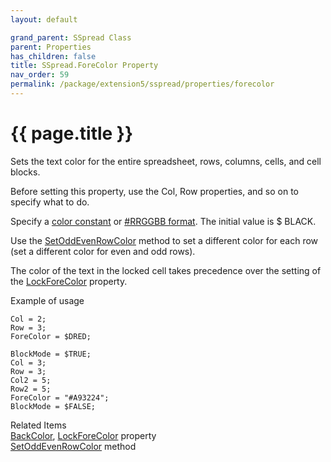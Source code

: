 ```yaml
---
layout: default

grand_parent: SSpread Class
parent: Properties
has_children: false
title: SSpread.ForeColor Property
nav_order: 59
permalink: /package/extension5/sspread/properties/forecolor
---
```

# {{ page.title }}

Sets the text color for the entire spreadsheet, rows, columns, cells, and cell blocks.

Before setting this property, use the Col, Row properties, and so on to specify what to do.

Specify a <a href="/base/color">color constant</a>  or <a href="package/extension5/sspread/#this-classs-unique-color-handling-rrggbb-format">#RRGGBB format</a>. The initial value is $ BLACK.

Use the <a href="/package/extension5/sspread/methods/setoddevenrowcolor">SetOddEvenRowColor</a>  method to set a different color for each row (set a different color for even and odd rows).

The color of the text in the locked cell takes precedence over the setting of the <a href="/package/extension5/sspread/properties/lockforecolor">LockForeColor</a> property.

Example of usage<br>
```
Col = 2;
Row = 3;
ForeColor = $DRED;
 
BlockMode = $TRUE;
Col = 3;
Row = 3;
Col2 = 5;
Row2 = 5;
ForeColor = "#A93224";
BlockMode = $FALSE;
```

Related Items<br>
<a href="/package/extension5/sspread/properties/backcolor">BackColor</a>, <a href="/package/extension5/sspread/properties/lockforecolor">LockForeColor</a> property<br>
<a href="/package/extension5/sspread/methods/setoddevenrowcolor">SetOddEvenRowColor</a> method